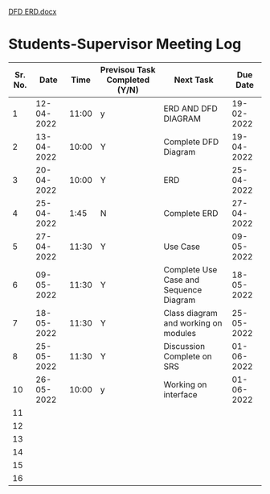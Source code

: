 [DFD ERD.docx](https://github.com/CUI-FYPs/SP22-Fitness-Club-Handling-System/files/8501437/DFD.ERD.docx)
# Students-Supervisor Meeting Log

| Sr. No. | Date  | Time | Previsou Task Completed (Y/N) | Next Task | Due Date |
| ------------- | ------------- | ------------- |------------- |------------- |------------- |
|1 |12-04-2022  | 11:00 | y | ERD AND DFD DIAGRAM | 19-02-2022 |
| 2 | 13-04-2022 | 10:00 | Y  | Complete DFD Diagram | 19-04-2022 |
| 3 | 20-04-2022 | 10:00 | Y |  ERD |25-04-2022  |
| 4 | 25-04-2022 |1:45  | N | Complete ERD  |27-04-2022  |
| 5 | 27-04-2022 | 11:30 |Y  | Use Case | 09-05-2022  |
| 6 | 09-05-2022  | 11:30 |Y  | Complete Use Case and Sequence Diagram | 18-05-2022 |
| 7 | 18-05-2022 | 11:30 | Y | Class diagram and working on modules |25-05-2022  |
| 8 | 25-05-2022  | 11:30 | Y |  Discussion Complete on SRS|01-06-2022  |
| 10 |26-05-2022  | 10:00 |y  |Working on interface  |01-06-2022  |
| 11 |  |  |  |  |  |
| 12 |  |  |  |  |  |
| 13 |  |  |  |  |  |
| 14 |  |  |  |  |  |
| 15 |  |  |  |  |  |
| 16 |  |  |  |  |  |
